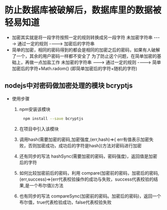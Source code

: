 # 防止数据库被破解后，数据库里的数据被轻易知道
 - 加密其实就是将一段字符按照一定的规则转换成另一段字符
 未加密字符串  ----> 通过一定的规则 ----> 加密后的字符串
 - 简单的加密，相同的密码得到的都会是相同的加密之后的密码，如果有人破解了一个，其余的用户密码一样都不安全了 
   为了防止这个问题，在简单加密的基础上，再做一点加盐工作
  未加密的字符串 ---> 通过一定的规则 ----> 简单加密后的字符+Math.radom() (即简单加密后的字符+随机的字符)

 ## nodejs中对密码做加密处理的模块 bcryptjs 
  - 使用步骤
    1. npm安装该模块

    ```bash
         npm install --save bcryptjs
    ```
    2. 在项目中引入该模块

    3. 调用hash(需要加密的密码,加密强度,(err,hash)=>{ err有值表示加密失败，否则加密成功，成功后的字符是hash})方法对密码进行加密

    4. 还有同步的写法  hashSync(需要加密的密码，密码强度)，返回值是加密后的字符

    5. 如何比较加密前后的密码，利用 compare(加密前的密码，加密后的密码,(err,success)=>{err代表校验操作的成功与失败，success代表校验的结果,是一个布尔值})方法

    6. 也有同步的写法 compareSync(加密前的密码。加密后的密码)，返回一个布尔值，true代表检验成功，false代表校验失败